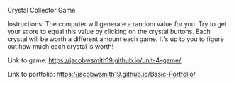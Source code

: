 Crystal Collector Game

Instructions:
The computer will generate a random value for you. Try to get your score to equal this value by clicking on the crystal buttons. Each crystal will be worth a different amount each game. It's up to you to figure out how much each crystal is worth!

Link to game: https://jacobwsmith19.github.io/unit-4-game/

Link to portfolio: https://jacobwsmith19.github.io/Basic-Portfolio/
